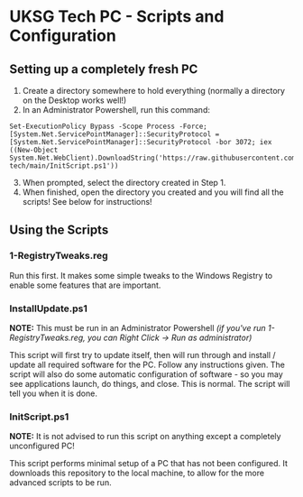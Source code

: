 # UKSG Tech PC - Scripts and Configuration

## Setting up a completely fresh PC
1. Create a directory somewhere to hold everything (normally a directory on the Desktop works well!)
2. In an Administrator Powershell, run this command:
```
Set-ExecutionPolicy Bypass -Scope Process -Force; [System.Net.ServicePointManager]::SecurityProtocol = [System.Net.ServicePointManager]::SecurityProtocol -bor 3072; iex ((New-Object System.Net.WebClient).DownloadString('https://raw.githubusercontent.com/skenmy/uksg-tech/main/InitScript.ps1'))
```
3. When prompted, select the directory created in Step 1.
4. When finished, open the directory you created and you will find all the scripts! See below for instructions!

## Using the Scripts
### 1-RegistryTweaks.reg
Run this first. It makes some simple tweaks to the Windows Registry to enable some features that are important.

### InstallUpdate.ps1
**NOTE:** This must be run in an Administrator Powershell _(if you've run 1-RegistryTweaks.reg, you can Right Click -> Run as administrator)_

This script will first try to update itself, then will run through and install / update all required software for the PC. Follow any instructions given. The script will also do some automatic configuration of software - so you may see applications launch, do things, and close. This is normal. The script will tell you when it is done.

### InitScript.ps1
**NOTE:** It is not advised to run this script on anything except a completely unconfigured PC!

This script performs minimal setup of a PC that has not been configured. It downloads this repository to the local machine, to allow for the more advanced scripts to be run.
